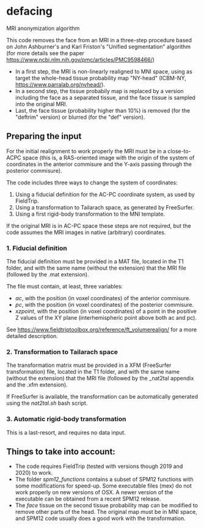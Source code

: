 # defacing
MRI anonymization algorithm

This code removes the face from an MRI in a three-step procedure based on John Ashburner's and Karl Friston's "Unified segmentation" algorithm (for more details see the paper https://www.ncbi.nlm.nih.gov/pmc/articles/PMC9598466/)

* In a first step, the MRI is non-linearly realigned to MNI space, using as target the whole-head tissue probability map "NY-head" (ICBM-NY, https://www.parralab.org/nyhead/).
* In a second step, the tissue probabily map is replaced by a version including the face as a separated tissue, and the face tissue is sampled into the original MRI.
* Last, the face tissue (probability higher than 10%) is removed (for the "deftrim" version) or blurred (for the "def" version).

## Preparing the input

For the initial realignment to work properly the MRI must be in a close-to-ACPC space (this is, a RAS-oriented image with the origin of the system of coordinates in the anterior commisure and the Y-axis passing through the posterior commisure).

The code includes three ways to change the system of coordinates:
1. Using a fiducial definition for the AC-PC coordinate system, as used by FieldTrip.
2. Using a transformation to Tailarach space, as generated by FreeSurfer.
3. Using a first rigid-body transformation to the MNI template.

If the original MRI is in AC-PC space these steps are not required, but the code assumes the MRI images in native (arbitrary) coordinates.

### 1. Fiducial definition

The fiducial definition must be provided in a MAT file, located in the T1 folder, and with the same name (without the extension) that the MRI file (followed by the .mat extension).

The file must contain, at least, three variables:
* _ac_, with the position (in voxel coordinates) of the anterior commisure.
* _pc_, with the position (in voxel coordinates) of the posterior commisure.
* _xzpoint_, with the position (in voxel coordinates) of a point in the positive Z values of the XY plane (interhemispheric point above both ac and pc).

See https://www.fieldtriptoolbox.org/reference/ft_volumerealign/ for a more detailed description.

### 2. Transformation to Tailarach space

The transformation matrix must be provided in a XFM (FreeSurfer transformation) file, located in the T1 folder, and with the same name (without the extension) that the MRI file (followed by the _nat2tal appendix and the .xfm extension).

If FreeSurfer is available, the transformation can be automatically generated using the _nat2tal.sh_ bash script.

### 3. Automatic rigid-body transformation

This is a last-resort, and requires no data input.

## Things to take into account:
* The code requires FieldTrip (tested with versions though 2019 and 2020) to work.
* The folder _spm12_functions_ contains a subset of SPM12 functions with some modifications for speed-up. Some executable files (mex) do not work properly on new versions of OSX. A newer version of the executable can be obtained from a recent SPM12 release.
* The _face_ tissue on the second tissue probability map can be modified to remove other parts of the head. The original map must be in MNI space, and SPM12 code usually does a good work with the transformation.
